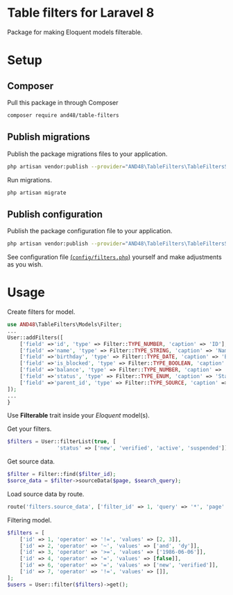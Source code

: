# Table filters for Laravel 8

Package for  making Eloquent models filterable.

# Setup

## Composer

Pull this package in through Composer

```sh
composer require and48/table-filters
```
## Publish migrations

Publish the package migrations files to your application.

```sh
php artisan vendor:publish --provider="AND48\TableFilters\TableFiltersServiceProvider" --tag="migrations"
```

Run migrations.

```sh
php artisan migrate
```

## Publish configuration

Publish the package configuration file to your application.

```sh
php artisan vendor:publish --provider="AND48\TableFilters\TableFiltersServiceProvider" --tag="config"
```

See configuration file [(`config/filters.php`)](https://github.com/AND48/table-filters/blob/master/config/config.php) yourself and make adjustments as you wish.

# Usage

Create filters for model.

```php
use AND48\TableFilters\Models\Filter;
...
User::addFilters([
    ['field' =>'id', 'type' => Filter::TYPE_NUMBER, 'caption' => 'ID'],
    ['field' =>'name', 'type' => Filter::TYPE_STRING, 'caption' => 'Name'],
    ['field' =>'birthday', 'type' => Filter::TYPE_DATE, 'caption' => 'Birthday'],
    ['field' =>'is_blocked', 'type' => Filter::TYPE_BOOLEAN, 'caption' => 'Is blocked'],
    ['field' =>'balance', 'type' => Filter::TYPE_NUMBER, 'caption' => 'Balance'],
    ['field' =>'status', 'type' => Filter::TYPE_ENUM, 'caption' => 'Status'],
    ['field' =>'parent_id', 'type' => Filter::TYPE_SOURCE, 'caption' => 'Parent user'],
]);
...
}
```
Use **Filterable** trait inside your *Eloquent* model(s).

Get your filters.
```php
$filters = User::filterList(true, [
                'status' => ['new', 'verified', 'active', 'suspended']]);
```

Get source data.
```php
$filter = Filter::find($filter_id);
$sorce_data = $filter->sourceData($page, $search_query);
```

Load source data by route.
```php
route('filters.source_data', ['filter_id' => 1, 'query' => '*', 'page' => 2]);
```

Filtering model.
```php
$filters = [
    ['id' => 1, 'operator' => '!=', 'values' => [2, 3]],
    ['id' => 2, 'operator' => '~', 'values' => ['and', 'dy']],
    ['id' => 3, 'operator' => '>=', 'values' => ['1986-06-06']],
    ['id' => 4, 'operator' => '=', 'values' => [false]],
    ['id' => 6, 'operator' => '=', 'values' => ['new', 'verified']],
    ['id' => 7, 'operator' => '!=', 'values' => []],
];
$users = User::filter($filters)->get();
```